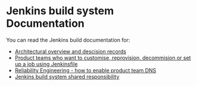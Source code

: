 # Jenkins build system Documentation

You can read the Jenkins build documentation for: 

* [Architectural overview and descision records](architecture/README.md)
* [Product teams who want to customise, reprovision, decommision or set up a job using Jenkinsfile](docs_for_team/README.md)
* [Reliability Engineering - how to enable product team DNS](docs_for_re/README.md)
* [Jenkins build system shared responsibility](docs/shared-responsibility-document.md)
